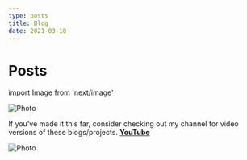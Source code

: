 ```yaml
---
type: posts 
title: Blog
date: 2021-03-18
---
```


# Posts

import Image from 'next/image'

<Image
  src="/images/mmk.png"
  alt="Photo"
  width={4592}
  height={1568}
  priority
  className="next-image"
/>

If you've made it this far, consider checking out my channel for video versions of these blogs/projects. **[YouTube](https://www.youtube.com/c/qxresearch)**

<Image
  src="/images/qxr.png"
  width={200}
  height={60}
  alt="Photo"
  priority
  className="next-image"
/>
